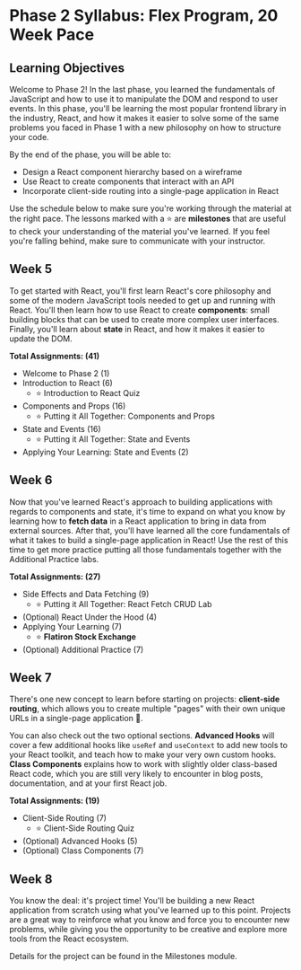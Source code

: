 # Phase 2 Syllabus: Flex Program, 20 Week Pace

## Learning Objectives

Welcome to Phase 2! In the last phase, you learned the fundamentals of
JavaScript and how to use it to manipulate the DOM and respond to user events.
In this phase, you'll be learning the most popular frontend library in the
industry, React, and how it makes it easier to solve some of the same problems
you faced in Phase 1 with a new philosophy on how to structure your code.

By the end of the phase, you will be able to:

- Design a React component hierarchy based on a wireframe
- Use React to create components that interact with an API
- Incorporate client-side routing into a single-page application in React

Use the schedule below to make sure you're working through the material at
the right pace. The lessons marked with a ⭐️ are **milestones** that are useful
to check your understanding of the material you've learned. If you feel you're
falling behind, make sure to communicate with your instructor.

## Week 5

To get started with React, you'll first learn React's core philosophy and some
of the modern JavaScript tools needed to get up and running with React. You'll
then learn how to use React to create **components**: small building blocks that
can be used to create more complex user interfaces. Finally, you'll learn about
**state** in React, and how it makes it easier to update the DOM.

**Total Assignments: (41)**

- Welcome to Phase 2 (1)
- Introduction to React (6)
  - ⭐️ Introduction to React Quiz
- Components and Props (16)
  - ⭐️ Putting it All Together: Components and Props
- State and Events (16)
  - ⭐️ Putting it All Together: State and Events
- Applying Your Learning: State and Events (2)

## Week 6

Now that you've learned React's approach to building applications with regards
to components and state, it's time to expand on what you know by learning how to
**fetch data** in a React application to bring in data from external sources.
After that, you'll have learned all the core fundamentals of what it takes to
build a single-page application in React! Use the rest of this time to get more
practice putting all those fundamentals together with the Additional Practice
labs.

**Total Assignments: (27)**

- Side Effects and Data Fetching (9)
  - ⭐️ Putting it All Together: React Fetch CRUD Lab
- (Optional) React Under the Hood (4)
- Applying Your Learning (7)
  - ⭐️ **Flatiron Stock Exchange**
- (Optional) Additional Practice (7)

## Week 7

There's one new concept to learn before starting on projects: **client-side
routing**, which allows you to create multiple "pages" with their own unique
URLs in a single-page application 🤯.

You can also check out the two optional sections. **Advanced Hooks** will cover
a few additional hooks like `useRef` and `useContext` to add new tools to your
React toolkit, and teach how to make your very own custom hooks. **Class
Components** explains how to work with slightly older class-based React code,
which you are still very likely to encounter in blog posts, documentation, and
at your first React job.

**Total Assignments: (19)**

- Client-Side Routing (7)
  - ⭐️ Client-Side Routing Quiz
- (Optional) Advanced Hooks (5)
- (Optional) Class Components (7)

## Week 8

You know the deal: it's project time! You'll be building a new React application
from scratch using what you've learned up to this point. Projects are a great
way to reinforce what you know and force you to encounter new problems, while
giving you the opportunity to be creative and explore more tools from the React
ecosystem.

Details for the project can be found in the Milestones module.

